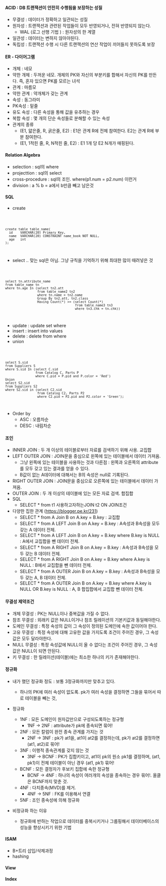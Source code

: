 #### ACID : DB 트랜잭션이 안전히 수행됨을 보장하는 성질
* 무결성 : 데이터가 정확하고 일관되는 성질
* 원자성 : 트랜잭션과 관련된 작업들이 모두 반영되거나, 전혀 반영되지 않는다.
  + WAL (로그 선행 기법 ) : 원자성의 한 계열
* 일관성 : 데이터는 변하지 않아야된다.
* 독립성 : 트랜잭션 수행 시 다른 트랜잭션의 연산 작업이 끼어들지 못하도록 보장

#### ER - 다이어그램
* 개체 : 네모
* 약한 개체 : 두꺼운 네모. 개체의 PK와 자신의 부분키를 합해서 자신의 PK를 만든다. 즉, 혼자 있으면 PK를 모르는 녀석
* 관계 : 마름모
* 약한 관계 : 약개체가 갖는 관계
* 속성 : 동그라미
* PK속성 : 밑줄
* 유도 속성 : 다른 속성을 통해 값을 유추하는 경우
* 복합 속성 : 몇 개의 단순 속성들로 분해할 수 있는 속성
* 관계의 종류
  + (E1, 얇은줄, R, 굵은줄, E2) : E1은 관계 R에 전체 참여한다. E2는 관계 R에 부분 참여한다.
  + (E1, 1적힌 줄, R, N적힌 줄, E2) : E1 1개 당 E2 N개가 매핑된다.

#### Relation Algebra
* selection : sql의 where
* projecttion : sql의 select
* cross-procedure : sql의 조인. where(p1.num = p2.num) 이런거
* division : a % b =  a에서 b만큼 빼고 남은것

#### SQL
* create
<code>
  
    create table table_name(
      id    VARCHAR(20) Primary Key,
      name  VARCHAR(20) CONSTRAINT name_book NOT NULL,
      age   int
    );
    
</code>  

* select .. 맞는 sql은 아님. 그냥 규칙을 기억하기 위해 최대한 많이 때려넣은 것
<code>
  
    select tn.attribute_name
    from table_name tn
    where tn.age In (select tn2.att
                     from table_name2 tn2
                     where tn.name = tn2.name
                     Group By tn2.att, tn2.class
                     Having Count(*) >= (select Count(*)
                                         from table_name3 tn3
                                         where tn3.chk = tn.chk))
  
</code>

* update : update set where
* insert : insert into values
* delete : delete from where
* union
<code>
  
    select S.sid
    from Suppliers S
    where S.sid In (select C.sid
                    from Catalog C, Parts P
                    where C.pid = P.pid and P.color = 'Red')
    Union
    select S2.sid
    from Suppliers S2
    where S2.sid in (select C2.sid
                     from Catalog C2, Parts P2
                     where C2.pid = P2.pid and P2.color = 'Green');

</code>

* Order by
  + ASC : 오름차순
  + DESC : 내림차순

#### 조인
* INNER JOIN : 두 개 이상의 테이블로부터 자료를 검색하기 위해 사용. 교집합
* LEFT OUTER JOIN : JOIN문을 중심으로 왼쪽에 있는 테이블에서 데이터 가져옴. 
  + 그냥 왼쪽에 있는 테이블을 사용하는 것과 다른점 : 왼쪽과 오른쪽의 attribute를 모두 갖고 있는 결과를 얻을 수 있다.
  + B값이 없는 A데이터에 대해서는 B의 속성은 null로 기록된다.
* RIGHT OUTER JOIN : JOIN문을 중심으로 오른쪽에 있는 테이블에서 데이터 가져옴.
* OUTER JOIN : 두 개 이상의 테이블에 있는 모든 자료 검색. 합집합
* SQL
  + SELECT * from t1 사용하고자하는JOIN t2 ON JOIN조건
* 다양한 집한 관계 (https://blogger.pe.kr/231)
  + SELECT * from A Join B on A.key = B.key : 교집합
  + SELECT * from A LEFT Join B on A.key = B.key : A속성과 B속성을 모두 갖는 A 데이터 전체. 
  + SELECT * from A LEFT Join B on A.key = B.key where B.key is NULL : A에서 교집합을 뺀 데이터 전체.
  + SELECT * from A RIGHT Join B on A.key = B.key : A속성과 B속성을 모두 갖는 B 데이터 전체. 
  + SELECT * from A RIGHT Join B on A.key = B.key where A.key is NULL : B에서 교집합을 뺀 데이터 전체.
  + SELECT * from A OUTER Join B on A.key = B.key : A속성과 B속성을 모두 갖는 A, B 데이터 전체. 
  + SELECT * from A OUTER Join B on A.key = B.key where A.key is NULL OR B.key is NULL : A, B 합집합에서 교집합 뺀 데이터 전체.  
  
#### 무결성 제약조건
* 개체 무결성 : PK는 NULL이나 중복값을 가질 수 없다.
* 참조 무결성 : 외래키 값은 NULL이거나 참조 릴레이션의 기본키값과 동일해야한다.
* 도메인 무결성 : 특정 속성의 값이 그 속성이 정의된 도메인에 속한 값이어야 한다.
* 고유 무결성 : 특정 속성에 대해 고유한 값을 가지도록 조건이 주어진 경우, 그 속성값은 모두 달라야한다.
* NULL 무결성 : 특정 속성값에 NULL이 올 수 없다는 조건이 주어진 경우, 그 속성값은 NULL이 되면 안된다.
* 키 무결성 : 한 릴레이션(테이블)에는 최소한 하나의 키가 존재해야한다.

#### 정규화
+ 내가 했던 정규화 정도 : 보통 3정규화까지만 맞추고 있다.
  * 하나의 PK에 여러 속성이 없도록. pk가 여러 속성을 결정하면 그들을 묶어서 따로 테이블을 빼는 것, 

+ 정규화
  * 1NF : 모든 도메인이 원자값만으로 구성되도록하는 정규형
    + 1NF -> 2NF : attribute가 pk에 종속되면 묶어!
  * 2NF : 모든 칼럼이 완전 종속 관계를 가지는 것
    + 2NF -> 3NF : pk가 at1을, at1이 at2를 결정하는데, pk가 at2를  결정하면 (at1, at2)로 묶어!
  * 3NF : 이행적 종속관계를 갖지 않는 것
    + 3NF -> BCNF : PK가 집합키이고, at1이 pk의 원소 pk1를 결정하며, (at1, pk1)이 전체 테이블이 아닌 경우 (at1, pk1) 묶어!
  * BCNF : 모든 결정자가 후보키 집합에 속한 정규형
    + BCNF -> 4NF : 하나의 속성이 여러개의 속성을 종속하는 경우 묶어!. 올클은 BCNF까지 맞춘 것.
  * 4NF : 다치종속(MVD)를 제거.
    + 4NF -> 5NF : FK를 이용해서 연결
  * 5NF : 조인 종속성에 의해 정규화

+ 비정규화 하는 이유
  * 정규화에 반하는 작업으로 데이터를 중복시키거나 그룹핑해서 데이터베이스의 성능을 향상시키기 위한 기법

#### ISAM
* B+트리 삽입/삭제과정
* hashing

#### View

#### Index
